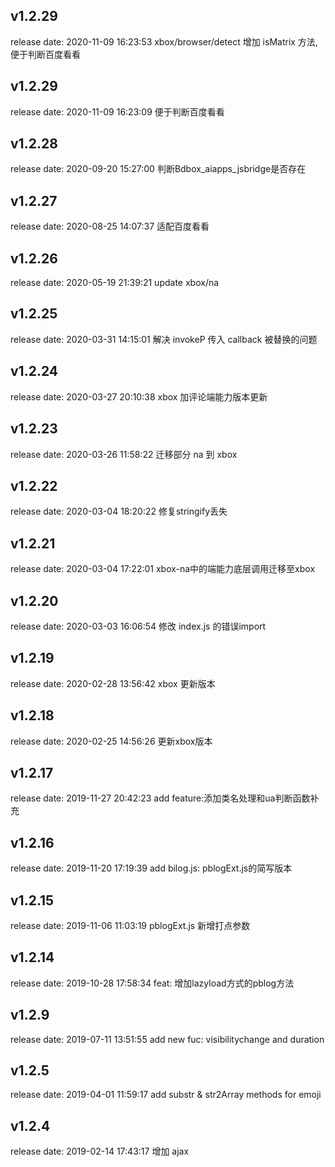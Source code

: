 
## v1.2.29
release date: 2020-11-09 16:23:53
xbox/browser/detect 增加 isMatrix 方法, 便于判断百度看看


## v1.2.29
release date: 2020-11-09 16:23:09
便于判断百度看看


## v1.2.28
release date: 2020-09-20 15:27:00
判断Bdbox_aiapps_jsbridge是否存在


## v1.2.27
release date: 2020-08-25 14:07:37
适配百度看看

## v1.2.26
release date: 2020-05-19 21:39:21
update xbox/na


## v1.2.25
release date: 2020-03-31 14:15:01
解决 invokeP 传入 callback 被替换的问题

## v1.2.24
release date: 2020-03-27 20:10:38
xbox 加评论端能力版本更新


## v1.2.23
release date: 2020-03-26 11:58:22
迁移部分 na 到 xbox

## v1.2.22
release date: 2020-03-04 18:20:22
修复stringify丢失

## v1.2.21
release date: 2020-03-04 17:22:01
xbox-na中的端能力底层调用迁移至xbox



## v1.2.20
release date: 2020-03-03 16:06:54
修改 index.js 的错误import

## v1.2.19
release date: 2020-02-28 13:56:42
xbox 更新版本


## v1.2.18
release date: 2020-02-25 14:56:26
更新xbox版本


## v1.2.17
release date: 2019-11-27 20:42:23
add feature:添加类名处理和ua判断函数补充


## v1.2.16
release date: 2019-11-20 17:19:39
add bilog.js: pblogExt.js的简写版本


## v1.2.15
release date: 2019-11-06 11:03:19
pblogExt.js 新增打点参数


## v1.2.14
release date: 2019-10-28 17:58:34
feat:  增加lazyload方式的pblog方法
                

                
## v1.2.9
release date: 2019-07-11 13:51:55
add new fuc: visibilitychange and duration


## v1.2.5
release date: 2019-04-01 11:59:17
add substr & str2Array methods for emoji


## v1.2.4
release date: 2019-02-14 17:43:17
增加 ajax
        
        
        
        